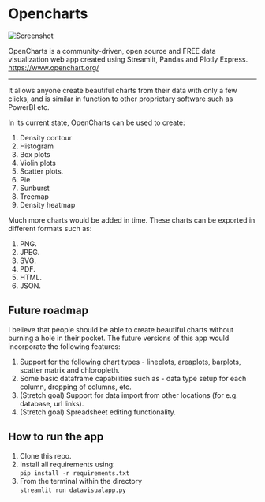 # Opencharts
![Screenshot](logo.jpg)

OpenCharts is a community-driven, open source and FREE data visualization 
web app created using Streamlit, 
Pandas and Plotly Express.<br>
https://www.openchart.org/
<hr>

It allows anyone create beautiful charts from their data with only a few clicks, and is similar in
 function to other proprietary software such as PowerBI etc.
 <br>
 
 In its current state, OpenCharts can be used to create: <br>
 1) Density contour
 2) Histogram
 3) Box plots
 4) Violin plots
 5) Scatter plots. <br>
 6) Pie
 7) Sunburst
 8) Treemap
 9) Density heatmap
 
 Much more charts would be added in time. These charts can be exported in 
 different formats such as:<br>
 
 1) PNG.
 2) JPEG.
 3) SVG.
 4) PDF.
 5) HTML.
 6) JSON.
 
 ## Future roadmap
I believe that people should be able to create beautiful charts without 
burning a hole in their pocket. The future versions of this app would 
incorporate the following features:<br>
1) Support for the following chart types - lineplots, areaplots, barplots,
  scatter matrix and chloropleth.
2) Some basic dataframe capabilities such as - data type setup for each column, 
dropping of columns, etc. 
3) (Stretch goal) Support for data import from other locations (for e.g. database,  url links).
4) (Stretch goal) Spreadsheet editing functionality.

## How to run the app
1) Clone this repo.
2) Install all requirements using: <br> ```pip install -r requirements.txt``` <br>
3) From the terminal within the directory <br> ```streamlit run datavisualapp.py```

